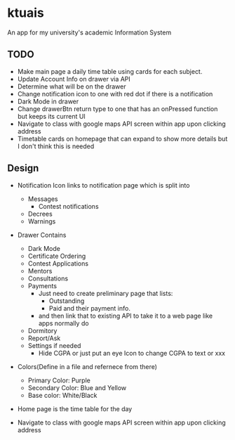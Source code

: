 # ktuais
An app for my university's academic Information System

## TODO
- Make main page a daily time table using cards for each subject.
- Update Account Info on drawer via API
- Determine what will be on the drawer
- Change notification icon to one with red dot if there is a notification
- Dark Mode in drawer
- Change drawerBtn return type to one that has an onPressed function but keeps its current UI
- Navigate to class with google maps API screen within app upon clicking address
- Timetable cards on homepage that can expand to show more details but I don't think this is needed

## Design
- Notification Icon links to notification page which is split into 
    - Messages
        - Contest notifications
    - Decrees
    - Warnings
- Drawer Contains
    - Dark Mode
    - Certificate Ordering
    - Contest Applications
    - Mentors
    - Consultations
    - Payments
        - Just need to create preliminary page that lists:
            - Outstanding 
            - Paid and their payment info.
        - and then link that to existing API to take it to a web page like apps normally do
    - Dormitory
    - Report/Ask
    - Settings if needed
        - Hide CGPA or just put an eye Icon to change CGPA to text or xxx

- Colors(Define in a file and refernece from there)
    - Primary Color: Purple
    - Secondary Color: Blue and Yellow
    - Base color: White/Black

- Home page is the time table for the day
- Navigate to class with google maps API screen within app upon clicking address
